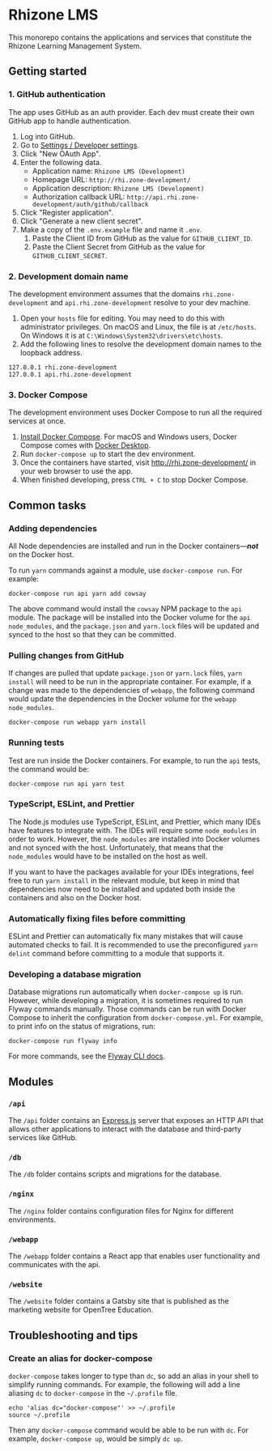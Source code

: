 # Rhizone LMS

This monorepo contains the applications and services that constitute the Rhizone
Learning Management System.

## Getting started

### 1. GitHub authentication

The app uses GitHub as an auth provider. Each dev must create their own GitHub
app to handle authentication.

1. Log into GitHub.
2. Go to [Settings / Developer settings](https://github.com/settings/apps).
3. Click "New OAuth App".
4. Enter the following data.
   - Application name: `Rhizone LMS (Development)`
   - Homepage URL: `http://rhi.zone-development/`
   - Application description: `Rhizone LMS (Development)`
   - Authorization callback URL:
     `http://api.rhi.zone-development/auth/github/callback`
5. Click "Register application".
6. Click "Generate a new client secret".
7. Make a copy of the `.env.example` file and name it `.env`.
   1. Paste the Client ID from GitHub as the value for `GITHUB_CLIENT_ID`.
   2. Paste the Client Secret from GitHub as the value for
      `GITHUB_CLIENT_SECRET`.

### 2. Development domain name

The development environment assumes that the domains `rhi.zone-development` and
`api.rhi.zone-development` resolve to your dev machine.

1. Open your `hosts` file for editing. You may need to do this with
   administrator privileges. On macOS and Linux, the file is at `/etc/hosts`.
   On Windows it is at `C:\Windows\System32\drivers\etc\hosts`.
2. Add the following lines to resolve the development domain names to the
   loopback address.

```
127.0.0.1 rhi.zone-development
127.0.0.1 api.rhi.zone-development
```

### 3. Docker Compose

The development environment uses Docker Compose to run all the required services
at once.

1. [Install Docker Compose](https://docs.docker.com/compose/install/). For macOS
   and Windows users, Docker Compose comes with
   [Docker Desktop](https://www.docker.com/products/docker-desktop).
2. Run `docker-compose up` to start the dev environment.
3. Once the containers have started, visit http://rhi.zone-development/ in your
   web browser to use the app.
4. When finished developing, press `CTRL + C` to stop Docker Compose.

## Common tasks

### Adding dependencies

All Node dependencies are installed and run in the Docker containers—**_not_**
on the Docker host.

To run `yarn` commands against a module, use `docker-compose run`. For example:

```
docker-compose run api yarn add cowsay
```

The above command would install the `cowsay` NPM package to the `api` module.
The package will be installed into the Docker volume for the `api`
`node_modules`, and the `package.json` and `yarn.lock` files will be updated and
synced to the host so that they can be committed.

### Pulling changes from GitHub

If changes are pulled that update `package.json` or `yarn.lock` files,
`yarn install` will need to be run in the appropriate container. For example, if
a change was made to the dependencies of `webapp`, the following command would
update the dependencies in the Docker volume for the `webapp` `node_modules`.

```
docker-compose run webapp yarn install
```

### Running tests

Test are run inside the Docker containers. For example, to run the `api` tests,
the command would be:

```
docker-compose run api yarn test
```

### TypeScript, ESLint, and Prettier

The Node.js modules use TypeScript, ESLint, and Prettier, which many IDEs have
features to integrate with. The IDEs will require some `node_modules` in order
to work. However, the `node_modules` are installed into Docker volumes and not
synced with the host. Unfortunately, that means that the `node_modules` would
have to be installed on the host as well.

If you want to have the packages available for your IDEs integrations, feel free
to run `yarn install` in the relevant module, but keep in mind that dependencies
now need to be installed and updated both inside the containers and also on the
Docker host.

### Automatically fixing files before committing

ESLint and Prettier can automatically fix many mistakes that will cause
automated checks to fail. It is recommended to use the preconfigured
`yarn delint` command before committing to a module that supports it.

### Developing a database migration

Database migrations run automatically when `docker-compose up` is run. However,
while developing a migration, it is sometimes required to run Flyway commands
manually. Those commands can be run with Docker Compose to inherit the
configuration from `docker-compose.yml`. For example, to print info on the
status of migrations, run:

```
docker-compose run flyway info
```

For more commands, see the
[Flyway CLI docs](https://flywaydb.org/documentation/usage/commandline/).

## Modules

### `/api`

The `/api` folder contains an [Express.js](https://expressjs.com/) server that
exposes an HTTP API that allows other applications to interact with the
database and third-party services like GitHub.

### `/db`

The `/db` folder contains scripts and migrations for the database.

### `/nginx`

The `/nginx` folder contains configuration files for Nginx for different
environments.

### `/webapp`

The `/webapp` folder contains a React app that enables user functionality and
communicates with the api.

### `/website`

The `/website` folder contains a Gatsby site that is published as the marketing
website for OpenTree Education.

## Troubleshooting and tips

### Create an alias for docker-compose

`docker-compose` takes longer to type than `dc`, so add an alias in your shell
to simplify running commands. For example, the following will add a line
aliasing `dc` to `docker-compose` in the `~/.profile` file.

```
echo 'alias dc="docker-compose"' >> ~/.profile
source ~/.profile
```

Then any `docker-compose` command would be able to be run with `dc`. For
example, `docker-compose up`, would be simply `dc up`.
